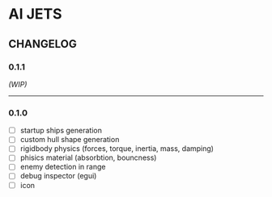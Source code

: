 # AI JETS

## CHANGELOG

### 0.1.1

*(WIP)*

___

### 0.1.0

- [ ] startup ships generation
- [ ] custom hull shape generation
- [ ] rigidbody physics (forces, torque, inertia, mass, damping)
- [ ] phisics material (absorbtion, bouncness)
- [ ] enemy detection in range
- [ ] debug inspector (egui)
- [ ] icon
